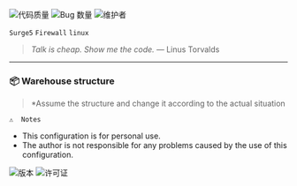 ![代码质量](https://img.shields.io/badge/Code_Quality-Spaghetti-red)
![Bug 数量](https://img.shields.io/badge/Bugs_Found-Too_Many_To_Count-orange)
![维护者](https://img.shields.io/badge/Maintained_By-Coffee_and_Tears-blue)
</p>

`Surge5` `Firewall` `linux`
> *Talk is cheap. Show me the code.* — Linus Torvalds  


---

### 📦 Warehouse structure
> *Assume the structure and change it according to the actual situation


`⚠️  Notes`
* This configuration is for personal use.
* The author is not responsible for any problems caused by the use of this configuration.

![版本](https://img.shields.io/badge/version-1.0.0-blue)
![许可证](https://img.shields.io/badge/license-MIT-green)










